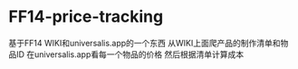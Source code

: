 # FF14-price-tracking
基于FF14 WIKI和universalis.app的一个东西
从WIKI上面爬产品的制作清单和物品ID
在universalis.app看每一个物品的价格
然后根据清单计算成本
